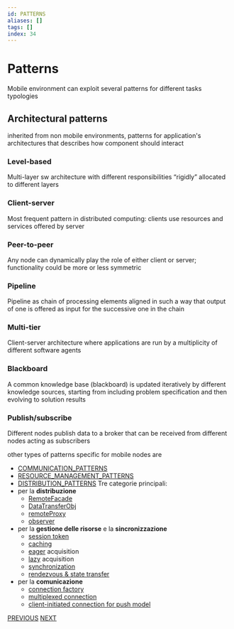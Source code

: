 ```yaml
---
id: PATTERNS
aliases: []
tags: []
index: 34
---
```


# Patterns

Mobile environment can exploit several patterns for different tasks typologies

## Architectural patterns

inherited from non mobile environments, patterns for application's architectures that describes how component should interact
### Level-based

Multi-layer sw architecture with different responsibilities “rigidly” allocated to different layers
### Client-server

Most frequent pattern in distributed computing: clients use resources and services offered by server
### Peer-to-peer

Any node can dynamically play the role of either client or server; functionality could be more or less symmetric
### Pipeline

Pipeline as chain of processing elements aligned in such a way that output of one is offered as input for the successive one in the chain
### Multi-tier

Client-server architecture where applications are run by a multiplicity of different software agents
### Blackboard

A common knowledge base (blackboard) is updated iteratively by different knowledge sources, starting from including problem specification and then evolving to solution results
### Publish/subscribe

Different nodes publish data to a broker that can be received from different nodes acting as subscribers

other types of patterns specific for mobile nodes are
- [COMMUNICATION_PATTERNS](mobile_systems/communication_patterns.md)
- [RESOURCE_MANAGEMENT_PATTERNS](mobile_systems/resource_management_patterns.md)
- [DISTRIBUTION_PATTERNS](mobile_systems/distribution_patterns.md)
Tre categorie principali:
- per la **distribuzione**
	- [RemoteFacade](mobile_systems/remotefacade.md)
	- [DataTransferObj](mobile_systems/datatransferobj.md)
	- [remoteProxy](mobile_systems/remoteproxy.md)
	- [observer](mobile_systems/observer.md)
- per la **gestione delle risorse** e la **sincronizzazione**
	- [session token](mobile_systems/sesstok.md)
	- [caching](mobile_systems/caching.md)
	- [eager](mobile_systems/eager.md) acquisition
	- [lazy](mobile_systems/lazy.md) acquisition
	- [synchronization](mobile_systems/synch.md)
	- [rendezvous & state transfer](mobile_systems/statetransfer.md)
- per la **comunicazione**
	- [connection factory](mobile_systems/connfact.md)
	- [multiplexed connection](mobile_systems/multiplexedconn.md)
	- [client-initiated connection for push model](mobile_systems/clientinit.md)

[PREVIOUS](mobile_systems/mobile_middleware/mobile_middleware_principles.md) [NEXT](mobile_systems/mobile_middleware/distribution_patterns.md)
